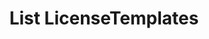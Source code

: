 ---
title: List LicenseTemplates
excerpt: Retrieve a paginated, filtered list of LicenseTemplates
api:
  file: jacobswagger.json
  operationId: post_api-v1-licenses-templates
hidden: false
---